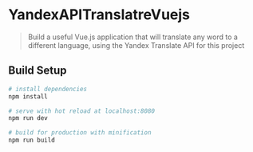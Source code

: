# YandexAPITranslatreVuejs

> Build a useful Vue.js application that will translate any word to a different language, using the Yandex Translate API for this project

## Build Setup

``` bash
# install dependencies
npm install

# serve with hot reload at localhost:8080
npm run dev

# build for production with minification
npm run build

